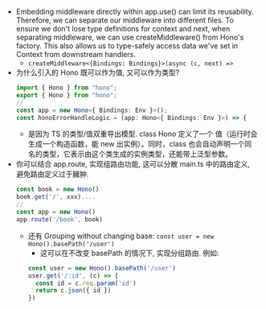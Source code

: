 - Embedding middleware directly within app.use() can limit its reusability. Therefore, we can separate our middleware into different files. To ensure we don't lose type definitions for context and next, when separating middleware, we can use createMiddleware() from Hono's factory. This also allows us to type-safely access data we've set in Context from downstream handlers.
  - `createMiddleware<{Bindings: Bindings}>(async (c, next) =>`
- 为什么引入的 Hono 既可以作为值, 又可以作为类型?
  ```ts
  import { Hono } from "hono";
  export { Hono } from "hono";
  // 
  const app = new Hono<{ Bindings: Env }>();
  const honoErrorHandleLogic = (app: Hono<{ Bindings: Env }>) => {
  ```
  - 是因为 TS 的类型/值双重导出模型. class Hono 定义了一个 值（运行时会生成一个构造函数，能 new 出实例）。同时，class 也会自动声明一个同名的类型，它表示由这个类生成的实例类型，还能带上泛型参数。
- 你可以结合 app.route, 实现组路由功能, 这可以分散 main.ts 中的路由定义, 避免路由定义过于臃肿.
  ```ts
  const book = new Hono()
  book.get('/', xxx)....
  //
  const app = new Hono()
  app.route('/book', book)
  ```
  - 还有 Grouping without changing base: `const user = new Hono().basePath('/user')`
    - 这可以在不改变 basePath 的情况下, 实现分组路由. 例如:
    ```ts
    const user = new Hono().basePath('/user')
    user.get('/:id', (c) => {
      const id = c.req.param('id')
      return c.json({ id })
    })
    ```